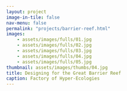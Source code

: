 ```yaml
---
layout: project
image-in-tile: false
nav-menu: false
permalink: "projects/barrier-reef.html"
images:
    - assets/images/fulls/01.jpg
    - assets/images/fulls/02.jpg
    - assets/images/fulls/03.jpg
    - assets/images/fulls/04.jpg
    - assets/images/fulls/05.jpg
thumbnail: assets/images/thumbs/04.jpg
title: Designing for the Great Barrier Reef
caption: Factory of Hyper-Ecologies
---
```

